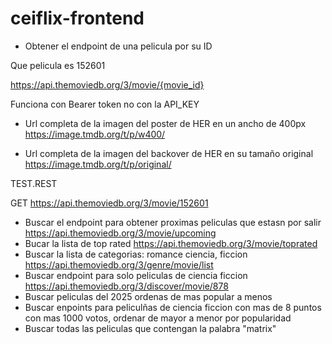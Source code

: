 # ceiflix-frontend

- Obtener el endpoint de una pelicula por su ID

Que pelicula es 152601

https://api.themoviedb.org/3/movie/{movie_id}

Funciona con Bearer token no con la API_KEY

- Url completa de la imagen del poster de HER en un ancho de 400px https://image.tmdb.org/t/p/w400/

- Url completa de la imagen del backover de HER en su tamaño original https://image.tmdb.org/t/p/original/

TEST.REST 

GET https://api.themoviedb.org/3/movie/152601

- Buscar el endpoint para obtener proximas peliculas que estasn por salir https://api.themoviedb.org/3/movie/upcoming
- Bucar la lista de top rated https://api.themoviedb.org/3/movie/toprated
- Buscar la lista de categorias: romance ciencia, ficcion  https://api.themoviedb.org/3/genre/movie/list
- Buscar endpoint para solo peliculas de ciencia ficcion https://api.themoviedb.org/3/discover/movie/878
- Buscar peliculas del 2025 ordenas de mas popular a menos
- Buscar enpoints para peliculñas de ciencia ficcion con mas de 8 puntos con mas 1000 votos, ordenar de mayor a menor por popularidad
- Buscar todas las peliculas que contengan la palabra "matrix"